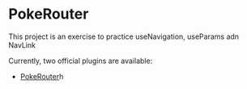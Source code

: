 # PokeRouter

This project is an exercise to practice useNavigation, useParams adn NavLink

Currently, two official plugins are available:

- [PokeRouter](https://sweet-cuchufli-9de8cd.netlify.app/)h
